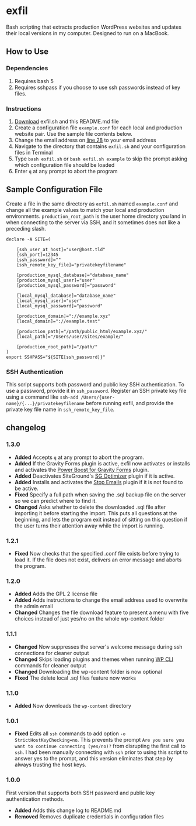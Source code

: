 # exfil

Bash scripting that extracts production WordPress websites and updates their local versions in my computer. Designed to run on a MacBook.

## How to Use

### Dependencies

1. Requires bash 5
1. Requires sshpass if you choose to use ssh passwords instead of key files.

### Instructions

1. [Download](https://github.com/csalzano/exfil/archive/master.zip) exfil.sh and this README.md file
1. Create a configuration file `example.conf` for each local and production website pair. Use the sample file contents below.
1. Change the email address on [line 28](https://github.com/csalzano/exfil/blob/master/exfil.sh#L28) to your email address
1. Navigate to the directory that contains `exfil.sh` and your configuration files in Terminal
1. Type `bash exfil.sh` or `bash exfil.sh example` to skip the prompt asking which configuration file should be loaded
1. Enter `q` at any prompt to abort the program

## Sample Configuration File

Create a file in the same directory as `exfil.sh` named `example.conf` and change all the example values to match your local and production environments. `production_root_path` is the user home directory you land in when connecting to the server via SSH, and it sometimes does not like a preceding slash.

```
declare -A SITE=(

	[ssh_user_at_host]="user@host.tld"
	[ssh_port]=12345
	[ssh_password]=""
	[ssh_remote_key_file]="privatekeyfilename"

	[production_mysql_database]="database_name"
	[production_mysql_user]="user"
	[production_mysql_password]="password"

	[local_mysql_database]="database_name"
	[local_mysql_user]="user"
	[local_mysql_password]="password"

	[production_domain]="://example.xyz"
	[local_domain]="://example.test"

	[production_path]="/path/public_html/example.xyz/"
	[local_path]="/Users/user/Sites/example/"

	[production_root_path]="/path/"
)
export SSHPASS="${SITE[ssh_password]}"
```

### SSH Authentication

This script supports both password and public key SSH authentication. To use a password, provide it in `ssh_password`. Register an SSH private key file using a command like `ssh-add /Users/{user-name}/{...}/privatekeyfilename` before running exfil, and provide the private key file name in `ssh_remote_key_file`.

## changelog

### 1.3.0

- __Added__ Accepts `q` at any prompt to abort the program.
- __Added__ If the Gravity Forms plugin is active, exfil now activates or installs and activates the [Power Boost for Gravity Forms](https://wordpress.org/plugins/power-boost-for-gravity-forms/) plugin.
- __Added__ Deactivates SiteGround's [SG Optimizer](https://wordpress.org/plugins/sg-cachepress/) plugin if it is active.
- __Added__ Installs and activates the [Stop Emails](https://wordpress.org/plugins/stop-emails/) plugin if it is not found to be active.
- __Fixed__ Specify a full path when saving the .sql backup file on the server so we can predict where to find it.
- __Changed__ Asks whether to delete the downloaded .sql file after importing it before starting the import. This puts all questions at the beginning, and lets the program exit instead of sitting on this question if the user turns their attention away while the import is running.

### 1.2.1

- __Fixed__ Now checks that the specified .conf file exists before trying to load it. If the file does not exist, delivers an error message and aborts the program.

### 1.2.0

- __Added__ Adds the GPL 2 license file
- __Added__ Adds instructions to change the email address used to overwrite the admin email
- __Changed__ Changes the file download feature to present a menu with five choices instead of just yes/no on the whole wp-content folder

### 1.1.1

- __Changed__ Now suppresses the server's welcome message during ssh connections for cleaner output
- __Changed__ Skips loading plugins and themes when running [WP CLI](https://wp-cli.org/) commands for cleaner output
- __Changed__ Downloading the wp-content folder is now optional
- __Fixed__ The delete local .sql files feature now works

### 1.1.0

- __Added__ Now downloads the `wp-content` directory

### 1.0.1

- __Fixed__ Edits all `ssh` commands to add option `-o StrictHostKeyChecking=no`. This prevents the prompt `Are you sure you want to continue connecting (yes/no)?` from disrupting the first call to `ssh`. I had been manually connecting with `ssh` prior to using this script to answer yes to the prompt, and this version eliminates that step by always trusting the host keys.

### 1.0.0

First version that supports both SSH password and public key authentication methods.

- __Added__ Adds this change log to README.md
- __Removed__ Removes duplicate credentials in configuration files